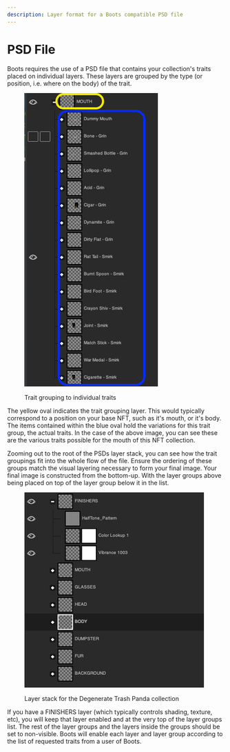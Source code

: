 ```yaml
---
description: Layer format for a Boots compatible PSD file
---
```


# PSD File

Boots requires the use of a PSD file that contains your collection's traits placed on individual layers. These layers are grouped by the type (or position, i.e. where on the body) of the trait.

<figure><img src="../../../.gitbook/assets/Example-PhotoshopLayers.png" alt=""><figcaption><p>Trait grouping to individual traits</p></figcaption></figure>

The yellow oval indicates the trait grouping layer. This would typically correspond to a position on your base NFT, such as it's mouth, or it's body. The items contained within the blue oval hold the variations for this trait group, the actual traits. In the case of the above image, you can see these are the various traits possible for the mouth of this NFT collection.

Zooming out to the root of the PSDs layer stack, you can see how the trait groupings fit into the whole flow of the file. Ensure the ordering of these groups match the visual layering necessary to form your final image. Your final image is constructed from the bottom-up. With the layer groups above being placed on top of the layer group below it in the list.

<figure><img src="../../../.gitbook/assets/Example- Panda Layers.png" alt=""><figcaption><p>Layer stack for the Degenerate Trash Panda collection</p></figcaption></figure>

If you have a FINISHERS layer (which typically controls shading, texture, etc), you will keep that layer enabled and at the very top of the layer groups list. The rest of the layer groups and the layers inside the groups should be set to non-visible. Boots will enable each layer and layer group according to the list of requested traits from a user of Boots.
